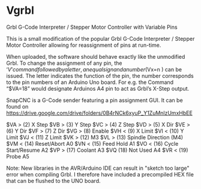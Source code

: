 # Vgrbl
Grbl G-Code Interpreter / Stepper Motor Controller with Variable Pins

This is a small modification of the popular Grbl G-Code Interpreter / Stepper Motor Controller allowing for reassignment of pins at run-time. 

When uploaded, the software should behave exactly like the unmodified Grbl. To change the assignment of any pin, the ‘$V’ command followed by a letter, an equal sign and a number ($Vx=n ) can be issued. The letter indicates the function of the pin, the number corresponds to the pin numbers of an Arduino Uno board. For e.g. the Command “$VA=18” would designate Arduinos A4 pin to act as Grbl’s X-Step output.

SnapCNC is a G-Code sender featuring a pin assignment GUI. It can be found on https://drive.google.com/drive/folders/0B4rNCk6xyuP_Y1ZuMnlzUmxHbEE

$VA	> 	(2)	X Step
$VB	> 	(3)	Y Step
$VC	> 	(4)	Z Step
$VD	> 	(5)	X Dir
$VE	> 	(6)	Y Dir
$VF	> 	(7)	Z Dir
$VG	> 	(8)	Enable
$VH	< 	(9)	X Limit
$VI	< 	(10)	Y Limit
$VJ	< 	(11)	Z Limit
$VK	> 	(12)	M3
$VL	> 	(13)	Spindle Direction (M4)
$VM	<	(14)	Reset/Abort	A0
$VN	< 	(15)	Feed Hold	A1
$VO	< 	(16)	Cycle Start/Resume	A2
$VP	> 	(17)	Coolant	A3
$VQ	  	(18)	Not Used	A4
$VR	< 	(19)	Probe	A5

Note:
New libraries in the AVR/Arduino IDE can result in "sketch too large" error when compiling Grbl.
I therefore have included a precompiled HEX file that can be flushed to the UNO board.
